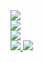 <a href="https://www.ifactory.top">
  <img src="https://img.shields.io/badge/📖%20博客-brightness.svg" />
</a></br>
<a href="mailto:wapedkj@sina.com">
  <img src="https://img.shields.io/badge/📮%20邮箱-brightness.svg" />
</a></br>
<a href="https://juejin.cn/user/712139265815144/posts">
  <img src="https://img.shields.io/badge/📖%20掘金-brightness.svg" />
</a></br>
<a href="https://github.com/kerwin162">
  <img src="https://komarev.com/ghpvc/?username=kerwin162&color=brightgreen&label=👁%20访问量" />
</a>
<img
    src="https://github-readme-stats.vercel.app/api?username=kerwin162&count_private=true&show_icons=true&bg_color=f3f3f3" />

